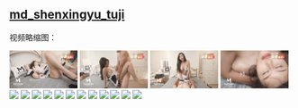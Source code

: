 ## [md_shenxingyu_tuji](./res/index.m3u8)

<p>视频略缩图：</p>
<div id="thumb-pic">
    <img src="./img/thumb01.jpg" width=24%> <img src="./img/thumb02.jpg" width=24%> <img src="./img/thumb03.jpg" width=24%> <img src="./img/thumb04.jpg" width=24%>
    <img src="./img/thumb05.jpg" width=24%> <img src="./img/thumb06.jpg" width=24%> <img src="./img/thumb07.jpg" width=24%> <img src="./img/thumb08.jpg" width=24%>
    <img src="./img/thumb09.jpg" width=24%> <img src="./img/thumb10.jpg" width=24%> <img src="./img/thumb11.jpg" width=24%> <img src="./img/thumb12.jpg" width=24%>
    <img src="./img/thumb13.jpg" width=24%> <img src="./img/thumb14.jpg" width=24%> <img src="./img/thumb15.jpg" width=24%> <img src="./img/thumb16.jpg" width=24%>
</div>
